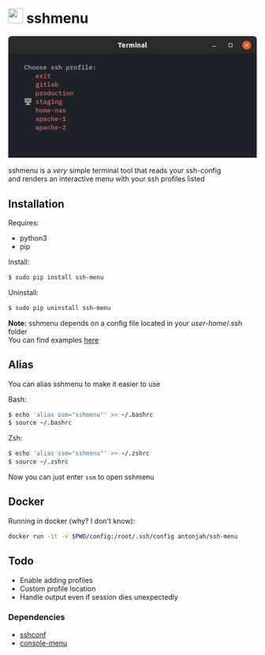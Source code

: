 # <img src="https://cdn.iconscout.com/icon/free/png-256/list-bullets-menu-format-formatting-items-6-3298.png" height="30" width="30"> sshmenu

<img src="img/sshmenu.png">

sshmenu is a *very* simple terminal tool that reads your ssh-config  
and renders an interactive menu with your ssh profiles listed

## Installation

Requires:
* python3
* pip

Install:

```bash
$ sudo pip install ssh-menu
```

Uninstall:

```bash
$ sudo pip uninstall ssh-menu
```

**Note:** sshmenu depends on a config file located in your *user-home*/.ssh folder  
You can find examples [here](https://www.ssh.com/ssh/config/)

## Alias

You can alias sshmenu to make it easier to use

Bash:
```bash
$ echo 'alias ssm="sshmenu"' >> ~/.bashrc
$ source ~/.bashrc
```

Zsh:
```bash
$ echo 'alias ssm="sshmenu"' >> ~/.zshrc
$ source ~/.zshrc
```

Now you can just enter `ssm` to open sshmenu

## Docker

Running in docker (why? I don't know):

```bash
docker run -it -v $PWD/config:/root/.ssh/config antonjah/ssh-menu
```

## Todo

* Enable adding profiles
* Custom profile location
* Handle output even if session dies unexpectedly


### Dependencies

* [sshconf](https://pypi.org/project/sshconf/)
* [console-menu](https://pypi.org/project/console-menu/)
